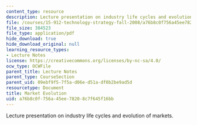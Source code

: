 ```yaml
---
content_type: resource
description: Lecture presentation on industry life cycles and evolution of markets.
file: /courses/15-912-technology-strategy-fall-2008/a76b8c0f756a45ee78208c7f645f16bb_lec_04.pdf
file_size: 384523
file_type: application/pdf
hide_download: true
hide_download_original: null
learning_resource_types:
- Lecture Notes
license: https://creativecommons.org/licenses/by-nc-sa/4.0/
ocw_type: OCWFile
parent_title: Lecture Notes
parent_type: CourseSection
parent_uid: 09ebf9f5-7f5a-d06e-d51a-df0b2be9ad5d
resourcetype: Document
title: Market Evolution
uid: a76b8c0f-756a-45ee-7820-8c7f645f16bb
---
```

Lecture presentation on industry life cycles and evolution of markets.